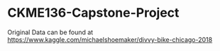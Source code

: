 # CKME136-Capstone-Project
Original Data can be found at https://www.kaggle.com/michaelshoemaker/divvy-bike-chicago-2018
